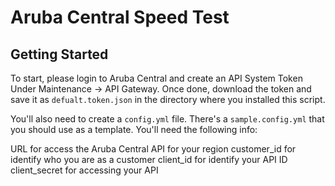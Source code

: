 # Aruba Central Speed Test

## Getting Started
To start, please login to Aruba Central and create an API System Token Under Maintenance -> API Gateway. Once done, download the token and save it as ``defualt.token.json`` in the directory where you installed this script.

You'll also need to create a ``config.yml`` file. There's a ``sample.config.yml`` that you should use as a template. You'll need the following info:

URL for access the Aruba Central API for your region
customer_id for identify who you are as a customer
client_id for identify your API ID
client_secret for accessing your API

